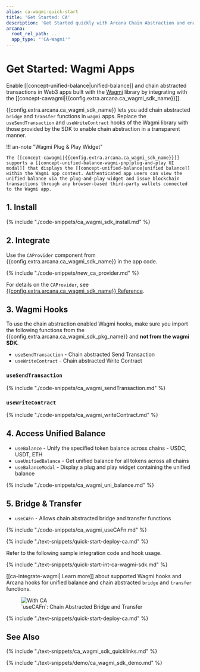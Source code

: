 ```yaml
---
alias: ca-wagmi-quick-start
title: 'Get Started: CA'
description: 'Get Started quickly with Arcana Chain Abstraction and enable unified balance for users in Wagmi apps. Learn how to integrate Arcana CA Wagmi SDK.'
arcana:
  root_rel_path: ..
  app_type: "'CA-Wagmi'"
---
```


# Get Started: Wagmi Apps

Enable [[concept-unified-balance|unified-balance]] and chain abstracted transactions in Web3 apps built with the [Wagmi](https://wagmi.sh/) library by integrating with the [[concept-cawagmi|{{config.extra.arcana.ca_wagmi_sdk_name}}]]. 

{{config.extra.arcana.ca_wagmi_sdk_name}} lets you add chain abstracted `bridge` and `transfer` functions in `wagmi` apps. Replace the `useSendTransaction` and `useWriteContract` hooks of the Wagmi library with those provided by the SDK to enable chain abstraction in a transparent manner.

!!! an-note "Wagmi Plug & Play Widget"

    The [[concept-cawagmi|{{config.extra.arcana.ca_wagmi_sdk_name}}]] supports a [[concept-unified-balance-wagmi-pnp|plug-and-play UI modal]] that displays the [[concept-unified-balance|unified balance]] within the Wagmi app context. Authenticated app users can view the unified balance via the plug-and-play widget and issue blockchain transactions through any browser-based third-party wallets connected to the Wagmi app.

## 1. Install

{% include "./code-snippets/ca_wagmi_sdk_install.md" %}

## 2. Integrate

Use the `CAProvider` component from {{config.extra.arcana.ca_wagmi_sdk_name}} in the app code. 

{% include "./code-snippets/new_ca_provider.md" %}

For details on the `CAProvider`, see [{{config.extra.arcana.ca_wagmi_sdk_name}} Reference]({{config.extra.arcana.ca_wagmi_sdk_ref_url}}).

## 3. Wagmi Hooks

To use the chain abstraction enabled Wagmi hooks, make sure you import the following functions from the {{config.extra.arcana.ca_wagmi_sdk_pkg_name}} and **not from the wagmi SDK**.

* `useSendTransaction` - Chain abstracted Send Transaction
* `useWriteContract` - Chain abstracted Write Contract

### `useSendTransaction`

{% include "./code-snippets/ca_wagmi_sendTransaction.md" %}

### `useWriteContract`

{% include "./code-snippets/ca_wagmi_writeContract.md" %}

## 4. Access Unified Balance

* `useBalance`  - Unify the specified token balance across chains - USDC, USDT, ETH
* `useUnifiedBalance` - Get unified balance for all tokens across all chains
* `useBalanceModal`  - Display a plug and play widget containing the unified balance

{% include "./code-snippets/ca_wagmi_uni_balance.md" %}

## 5. Bridge & Transfer

* `useCAFn` - Allows chain abstracted bridge and transfer functions

{% include "./code-snippets/ca_wagmi_useCAFn.md" %}

{% include "./text-snippets/quick-start-deploy-ca.md" %}

Refer to the following sample integration code and hook usage.

{% include "./text-snippets/quick-start-int-ca-wagmi-sdk.md" %}

[[ca-integrate-wagmi| Learn more]] about supported Wagmi hooks and Arcana hooks for unified balance and chain abstracted `bridge` and `transfer` functions.

<figure markdown="span">
  <img class="width_85pc an-screenshots-noeffects width_50pc" alt="With CA" src="{{config.extra.arcana.img_dir}}/ca-sdk-example-bridge-transfer.{{config.extra.arcana.img_gif}}"/>
  <figcaption>`useCAFn`: Chain Abstracted Bridge and Transfer </figcaption>
</figure>

{% include "./text-snippets/quick-start-deploy-ca.md" %}

## See Also

{% include "./text-snippets/ca_wagmi_sdk_quicklinks.md" %}

{% include "./text-snippets/demo/ca_wagmi_sdk_demo.md" %}
